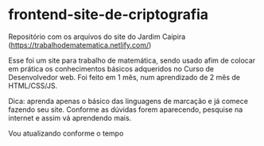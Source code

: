 # frontend-site-de-criptografia

Repositório com os arquivos do site do Jardim Caipira (https://trabalhodematematica.netlify.com/)

Esse foi um site para trabalho de matemática, sendo usado afim de colocar em prática os conhecimentos básicos adqueridos no Curso de Desenvolvedor web. Foi feito em 1 mês, num aprendizado de 2 mês de HTML/CSS/JS.


Dica: aprenda apenas o básico das linguagens de marcação e já comece fazendo seu site. Conforme as dúvidas forem aparecendo, pesquise na internet e assim vá aprendendo mais.

Vou atualizando conforme o tempo


